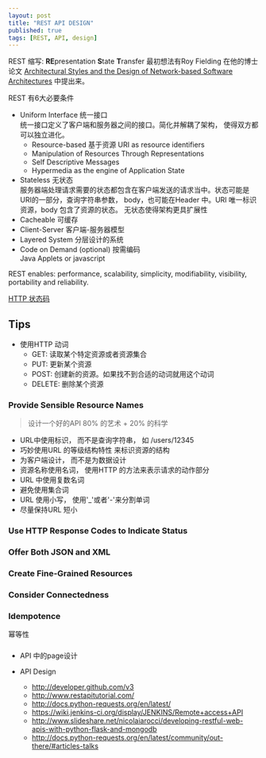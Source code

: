 ```yaml
---
layout: post
title: "REST API DESIGN"
published: true
tags: [REST, API, design]
---
```



REST 缩写: **RE**presentation **S**tate **T**ransfer
最初想法有Roy Fielding 在他的博士论文 [Architectural Styles and the Design of Network-based Software Architectures](http://www.ics.uci.edu/~fielding/pubs/dissertation/rest_arch_style.htm) 中提出来。

REST 有6大必要条件
* Uniform Interface 统一接口
  <br/>统一接口定义了客户端和服务器之间的接口。简化并解耦了架构， 使得双方都可以独立进化。
  * Resource-based 基于资源
    URI as resource identifiers
  * Manipulation of Resources Through Representations
  * Self Descriptive Messages
  * Hypermedia as the engine of Application State
* Stateless 无状态
  <br/> 服务器端处理请求需要的状态都包含在客户端发送的请求当中。状态可能是URI的一部分，查询字符串参数， body，也可能在Header 中。URI 唯一标识资源，body 包含了资源的状态。
  无状态使得架构更具扩展性
* Cacheable 可缓存
* Client-Server 客户端-服务器模型
* Layered System 分层设计的系统
* Code on Demand (optional) 按需编码
  <br /> Java Applets or javascript




REST enables:
performance, scalability, simplicity, modifiability, visibility, portability and reliability.

[HTTP 状态码](http://www.restapitutorial.com/httpstatuscodes.html)


## Tips
* 使用HTTP 动词
  * GET: 读取某个特定资源或者资源集合
  * PUT: 更新某个资源
  * POST: 创建新的资源。如果找不到合适的动词就用这个动词
  * DELETE: 删除某个资源

### Provide Sensible Resource Names
> 设计一个好的API 80% 的艺术 + 20% 的科学

  * URL中使用标识， 而不是查询字符串， 如 /users/12345
  * 巧妙使用URL 的等级结构特性 来标识资源的结构
  * 为客户端设计， 而不是为数据设计
  * 资源名称使用名词， 使用HTTP 的方法来表示请求的动作部分
  * URL 中使用复数名词
  * 避免使用集合词
  * URL 使用小写， 使用'_'或者'-'来分割单词
  * 尽量保持URL 短小

### Use HTTP Response Codes to Indicate Status

### Offer Both JSON and XML

### Create Fine-Grained Resources

### Consider Connectedness


### Idempotence

幂等性

###


   * API 中的page设计



   * API Design
      * http://developer.github.com/v3
      * http://www.restapitutorial.com/
      * http://docs.python-requests.org/en/latest/
      * https://wiki.jenkins-ci.org/display/JENKINS/Remote+access+API
      * http://www.slideshare.net/nicolaiarocci/developing-restful-web-apis-with-python-flask-and-mongodb
      * http://docs.python-requests.org/en/latest/community/out-there/#articles-talks
